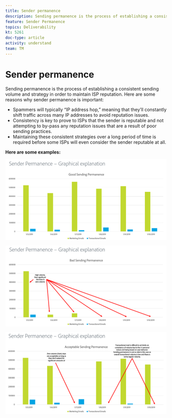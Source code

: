 ```yaml
---
title: Sender permanence
description: Sending permanence is the process of establishing a consistent sending volume and strategy in order to maintain ISP reputation.
feature: Sender Permanence
topics: Deliverability
kt: 5261
doc-type: article
activity: understand
team: TM
---
```


# Sender permanence

Sending permanence is the process of establishing a consistent sending volume and strategy in order to maintain ISP reputation. Here are some reasons why sender permanence is important:

* Spammers will typically “IP address hop,” meaning that they’ll constantly shift traffic across many IP addresses to avoid reputation issues.
* Consistency is key to prove to ISPs that the sender is reputable and not attempting to by-pass any reputation issues that are a result of poor sending practices.
* Maintaining these consistent strategies over a long period of time is required before some ISPs will even consider the sender reputable at all.

**Here are some examples:**

![Good sending permanence](assets/Sender_Permanence_1.png)

![Bad sending permanence](assets/Sender_Permanence_2.png)

![Acceptable sending permanence](assets/Sender_Permanence_3.png)
